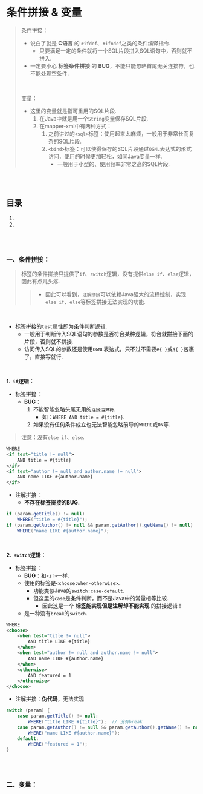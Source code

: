 # 条件拼接 & 变量
> 条件拼接：
>
> - 说白了就是 **C语言** 的 `#ifdef`、`#ifndef`之类的条件编译指令.
>    - 只要满足一定的条件就将一个SQL片段拼入SQL语句中，否则就不拼入.
> - 一定要小心 **标签条件拼接** 的 **BUG**，不能只能忽略首尾无关连接符，也不能处理空条件.
>
> <br>
>
> 变量：
>
> - 这里的变量就是指可重用的SQL片段.
>    1. 在Java中就是用一个`String`变量保存SQL片段.
>    2. 在mapper-xml中有两种方式：
>       1. 之前讲过的`<sql>`标签：使用起来太麻烦，一般用于非常长而复杂的SQL片段.
>       2. `<bind>`标签：可以使得保存的SQL片段通过`OGNL`表达式的形式访问，使用的时候更加轻松，如同Java变量一样.
>          - 一般用于小型的、使用频率非常之高的SQL片段.

<br><br>

## 目录

1. []()
2. []()

<br><br>

### 一、条件拼接：
> 标签的条件拼接只提供了`if`、`switch`逻辑，没有提供`else if`、`else`逻辑，因此有点儿头疼.
>
>> - 因此可以看到，`注解拼接`可以依赖Java强大的流程控制，实现`else if`、`else`等标签拼接无法实现的功能.

<br>

- 标签拼接的`test`属性即为条件判断逻辑.
   - 一般用于判断传入SQL语句的参数是否符合某种逻辑，符合就拼接下面的片段，否则就不拼接.
   - 访问传入SQL的参数还是使用`OGNL`表达式，只不过不需要`#{ }`或`${ }`包裹了，直接写就行.

<br>

**1.&nbsp; `if`逻辑：**

- 标签拼接：
   - **BUG**：
      1. 不能智能忽略头尾无用的`连接运算符`.
         - 如：`WHERE AND title = #{title}`.
      2. 如果没有任何条件成立也无法智能忽略前导的`WHERE`或`ON`等.

> 注意：没有`else if`、`else`.

```XML
WHERE
<if test="title != null">
    AND title = #{title}
</if>
<if test="author != null and author.name != null">
    AND name LIKE #{author.name}
</if>
```

- 注解拼接：
   - **不存在标签拼接的BUG.**

```Java
if (param.getTitle() != null)
    WHERE("title = #{title}");
if (param.getAuthor() != null && param.getAuthor().getName() != null)
    WHERE("name LIKE #{author.name}");
```

<br>

**2.&nbsp; `switch`逻辑：**

- 标签拼接：
   - **BUG**：和`<if>`一样.
   - 使用的标签是`<choose:when-otherwise>`.
      - 功能类似Java的`switch:case-default`.
      - 但这里的`case`是条件判断，而不是Java中的常量相等比较.
         - 因此这是一个 **标签能实现但是注解却不能实现** 的拼接逻辑！
   - 是一种没有`break`的`switch`.

```xml
WHERE
<choose>
    <when test="title != null">
        AND title LIKE #{title}
    </when>
    <when test="author != null and author.name != null">
        AND name LIKE #{author.name}
    </when>
    <otherwise>
        AND featured = 1
    </otherwise>
</choose>
```

- 注解拼接：**伪代码**，无法实现

```Java
switch (param) {
    case param.getTitle() != null:
        WHERE("title LIKE #{title}");  // 没有break
    case param.getAuthor() != null && param.getAuthor().getName() != null:
        WHERE("name LIKE #{author.name}");
    default:
        WHERE("featured = 1");
}
```

<br><br>

### 二、变量：
